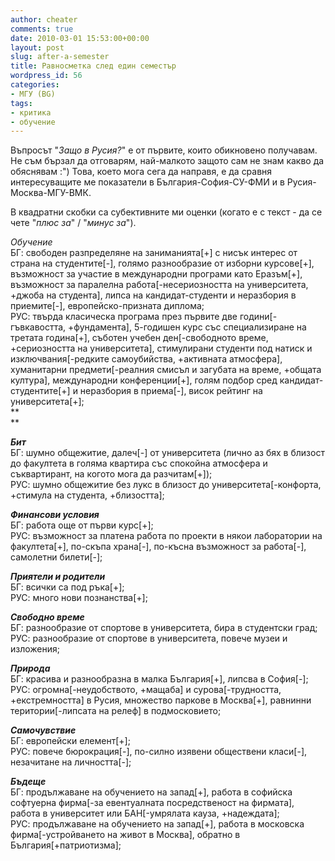 ```yaml
---
author: cheater
comments: true
date: 2010-03-01 15:53:00+00:00
layout: post
slug: after-a-semester
title: Равносметка след един семестър
wordpress_id: 56
categories:
- МГУ (BG)
tags:
- критика
- обучение
---
```


Въпросът "_Защо в Русия?_" е от първите, които обикновено получавам. Не съм бързал да отговарям, най-малкото защото сам не знам какво да обяснявам :") Това, което мога сега да направя, е да сравня интересуващите ме показатели в България-София-СУ-ФМИ и в Русия-Москва-МГУ-ВМК.  
<!-- more -->  
В квадратни скобки са субективните ми оценки (когато е с текст - да се чете "_плюс за_" / "_минус за_").  
  
_Обучение_  
БГ: свободен разпределяне на заниманията[+] с нисък интерес от страна на студентите[-], голямо разнообразие от изборни курсове[+], възможност за участие в международни програми като Еразъм[+], възможност за паралелна работа[-несериозността на университета, +джоба на студента], липса на кандидат-студенти и неразбория в приемите[-], европейско-призната диплома;  
РУС: твърда класическа програма през първите две години[-гъвкавостта, +фундамента], 5-годишен курс със специализиране на третата година[+], съботен учебен ден[-свободното време, +сериозността на университета], стимулирани студенти под натиск и изключвания[-редките самоубийства, +активната атмосфера], хуманитарни предмети[-реалния смисъл и загубата на време, +общата култура], международни конференции[+], голям подбор сред кандидат-студентите[+] и неразбория в приема[-], висок рейтинг на университета[+];  
**  
**

**_Бит_**  
БГ: шумно общежитие, далеч[-] от университета (лично аз бях в близост до факултета в голяма квартира със спокойна атмосфера и съквартирант, на когото мога да разчитам[+]);  
РУС: шумно общежитие без лукс в близост до университета[-конфорта, +стимула на студента, +близостта];  
  
**_Финансови условия_**  
БГ: работа още от първи курс[+];  
РУС: възможност за платена работа по проекти в някои лаборатории на факултета[+], по-скъпа храна[-], по-късна възможност за работа[-], самолетни билети[-];  
  
**_Приятели и родители_**  
БГ: всички са под ръка[+];  
РУС: много нови познанства[+];  
  
**_Свободно време_**  
БГ: разнообразие от спортове в университета, бира в студентски град;  
РУС: разнообразие от спортове в университета, повече музеи и изложения;  
  
**_Природа_**  
БГ: красива и разнообразна в малка България[+], липсва в София[-];  
РУС: огромна[-неудобството, +мащаба] и сурова[-трудността, +екстремността] в Русия, множество паркове в Москва[+], равнинни територии[-липсата на релеф] в подмосковието;  
  
**_Самочувствие_**  
БГ: европейски елемент[+];  
РУС: повече бюрокрация[-], по-силно изявени обществени класи[-], незачитане на личността[-];  
  
**_Бъдеще_**  
БГ: продължаване на обучението на запад[+], работа в софийска софтуерна фирма[-за евентуалната посредственост на фирмата], работа в университет или БАН[-умрялата кауза, +надеждата];  
РУС: продължаване на обучението на запад[+], работа в московска фирма[-устройването на живот в Москва], обратно в България[+патриотизма];  

